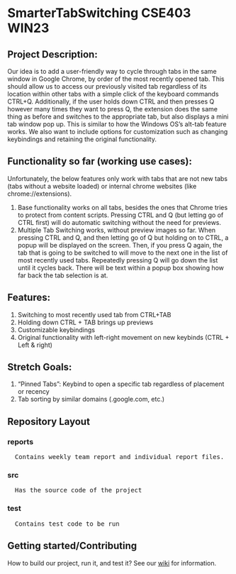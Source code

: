# SmarterTabSwitching CSE403 WIN23

## Project Description:
Our idea is to add a user-friendly way to cycle through tabs in the same window in Google Chrome, by order of the most recently opened tab. This should allow us to access our previously visited tab regardless of its location within other tabs with a simple click of the keyboard commands CTRL+Q. Additionally, if the user holds down CTRL and then presses Q however many times they want to press Q, the extension does the same thing as before and switches to the appropriate tab, but also displays a mini tab window pop up. This is similar to how the Windows OS’s alt-tab feature works. We also want to include options for customization such as changing keybindings and retaining the original functionality.

## Functionality so far (working use cases):
Unfortunately, the below features only work with tabs that are not new tabs (tabs without a website loaded) or internal chrome websites (like chrome://extensions). 
1. Base functionality works on all tabs, besides the ones that Chrome tries to protect from content scripts. Pressing CTRL and Q (but letting go of CTRL first) will do automatic switching without the need for previews.
2. Multiple Tab Switching works, without preview images so far. When pressing CTRL and Q, and then letting go of Q but holding on to CTRL, a popup will be displayed on the screen. Then, if you press Q again, the tab that is going to be switched to will move to the next one in the list of most recently used tabs. Repeatedly pressing Q will go down the list until it cycles back. There will be text within a popup box showing how far back the tab selection is at.

## Features:
1. Switching to most recently used tab from CTRL+TAB
2. Holding down CTRL + TAB brings up previews
3. Customizable keybindings
4. Original functionality with left-right movement on new keybinds (CTRL + Left & right)

## Stretch Goals:
1. “Pinned Tabs”: Keybind to open a specific tab regardless of placement or recency
2. Tab sorting by similar domains (.google.com, etc.)

## Repository Layout
### reports
<pre>
  Contains weekly team report and individual report files.
</pre>

### src
<pre>
  Has the source code of the project
</pre>

### test
<pre>
  Contains test code to be run
</pre>

## Getting started/Contributing
How to build our project, run it, and test it? 
See our [wiki](https://github.com/paulstn/SmarterTabSwitching/wiki) for information.

